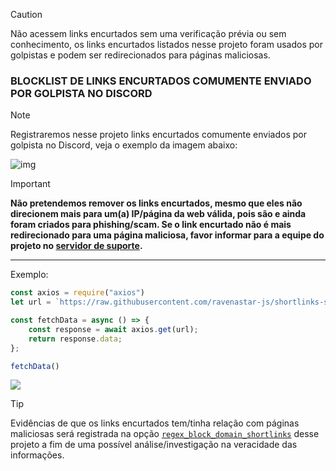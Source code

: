 > [!CAUTION]
> Não acessem links encurtados sem uma verificação prévia ou sem conhecimento, os links encurtados listados nesse projeto foram usados por golpistas e podem ser redirecionados para páginas maliciosas. 

### BLOCKLIST DE LINKS ENCURTADOS COMUMENTE ENVIADO POR GOLPISTA NO DISCORD

> [!NOTE]
> Registraremos nesse projeto links encurtados comumente enviados por golpista no Discord, veja o exemplo da imagem abaixo:

![img](https://i.imgur.com/6cEB0Tb.png)


> [!IMPORTANT] 
> **️Não pretendemos remover os links encurtados, mesmo que eles não direcionem mais para um(a) IP/página da web válida, pois são e ainda foram criados para phishing/scam. Se o link encurtado não é mais redirecionado para uma página maliciosa, favor informar para a equipe do projeto no [servidor de suporte](https://dsc.gg/t3guide).**
---
Exemplo:
```javascript
const axios = require("axios")
let url = `https://raw.githubusercontent.com/ravenastar-js/shortlinks-scams/main/scams/shortlinks.json`

const fetchData = async () => {
    const response = await axios.get(url);
    return response.data;
};

fetchData()
```
<a href="https://www.npmjs.com/package/axios" target="_blank"><img src="https://img.shields.io/badge/-axios-c40404?style=flat-square&labelColor=c40404&logo=npm&logoColor=white&link=https://www.npmjs.com/package/axios"/></a>

> [!TIP]
> Evidências de que os links encurtados tem/tinha relação com páginas maliciosas será registrada na opção [`regex_block_domain_shortlinks`](/scams/shortlinks.json) desse projeto a fim de uma possível análise/investigação na veracidade das informações.

